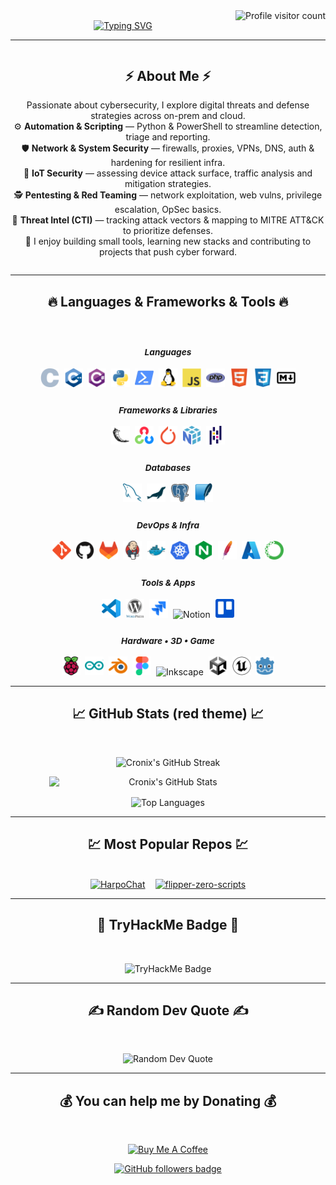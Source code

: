 <!-- Compteur visiteurs (coin supérieur droit) -->
<img align="right" src="https://visitor-badge.laobi.icu/badge?page_id=Cronix2/Cronix2" alt="Profile visitor count" />

<p align="center">
  <a href="https://git.io/typing-svg" align="center">
    <img src="https://readme-typing-svg.demolab.com?font=Fira+Code&pause=900&color=FF0000&center=true&vCenter=true&width=520&lines=Hello%20there%3B%20I%27m%20Cronix%20%F0%9F%91%8B%3BAnd%20I%27m%20Cybersecurity%20Enthusiast%F0%9F%94%92" alt="Typing SVG" align="center"/>
  </a>
</p>

<hr/>

<!-- ====== ABOUT ME : image à gauche / texte à droite, le tout centré et SANS TABLE ====== -->
<div align="center" style="display:flex;justify-content:center;align-items:center;gap:18px;flex-wrap:wrap;">
  <!--
  <img src="https://i.postimg.cc/8CDfk3Qg/4cbd1db9-1c6e-4706-827d-1c0fddb7ce16-converted.png" alt="hacker logo" height="75">
  -->
  <div>
    <h2 align="center">⚡ About Me ⚡</h2>
    <p align="center">
      Passionate about cybersecurity, I explore digital threats and defense strategies across on-prem and cloud.<br>
      ⚙️ <b>Automation & Scripting</b> — Python & PowerShell to streamline detection, triage and reporting.<br>
      🛡️ <b>Network & System Security</b> — firewalls, proxies, VPNs, DNS, auth & hardening for resilient infra.<br>
      📡 <b>IoT Security</b> — assessing device attack surface, traffic analysis and mitigation strategies.<br>
      🕵️ <b>Pentesting & Red Teaming</b> — network exploitation, web vulns, privilege escalation, OpSec basics.<br>
      🧠 <b>Threat Intel (CTI)</b> — tracking attack vectors & mapping to MITRE ATT&CK to prioritize defenses.<br>
      🚀 I enjoy building small tools, learning new stacks and contributing to projects that push cyber forward.
    </p>
  </div>
</div>

<hr/>

<h2 align="center">🔥 Languages & Frameworks & Tools 🔥</h2>
<br>

<!-- Astuce : pour un rendu offline parfait, copie ces SVGs dans /images et remplace les URLs par /images/xxx.svg -->

<!-- ===== Sous-titre : Languages ===== -->
<h3 align="center"><small><em><b>Languages</b></em></small></h3>
<p align="center">
  <img title="C" height="30" src="https://raw.githubusercontent.com/devicons/devicon/master/icons/c/c-original.svg" />&nbsp;
  <img title="C++" height="30" src="https://raw.githubusercontent.com/devicons/devicon/master/icons/cplusplus/cplusplus-original.svg" />&nbsp;
  <img title="C#" height="30" src="https://raw.githubusercontent.com/devicons/devicon/master/icons/csharp/csharp-original.svg" />&nbsp;
  <img title="Python" height="30" src="https://raw.githubusercontent.com/devicons/devicon/master/icons/python/python-original.svg" />&nbsp;
  <img title="PowerShell" height="30" src="https://raw.githubusercontent.com/devicons/devicon/master/icons/powershell/powershell-original.svg" />&nbsp;
  <img title="Bash / Linux" height="30" src="https://raw.githubusercontent.com/devicons/devicon/master/icons/linux/linux-original.svg" />&nbsp;
  <img title="JavaScript" height="30" src="https://raw.githubusercontent.com/devicons/devicon/master/icons/javascript/javascript-original.svg" />&nbsp;
  <img title="PHP" height="30" src="https://raw.githubusercontent.com/devicons/devicon/master/icons/php/php-original.svg" />&nbsp;
  <img title="HTML5" height="30" src="https://raw.githubusercontent.com/devicons/devicon/master/icons/html5/html5-original.svg" />&nbsp;
  <img title="CSS3" height="30" src="https://raw.githubusercontent.com/devicons/devicon/master/icons/css3/css3-original.svg" />&nbsp;
  <img title="Markdown" height="30" src="https://raw.githubusercontent.com/devicons/devicon/master/icons/markdown/markdown-original.svg" />
</p>


<!-- ===== Sous-titre : Frameworks & Libraries ===== -->
<h3 align="center"><small><em><b>Frameworks & Libraries</b></em></small></h3>
<p align="center">
  <img title="Flask" height="30" src="https://raw.githubusercontent.com/devicons/devicon/master/icons/flask/flask-original.svg" />&nbsp;
  <img title="OpenCV" height="30" src="https://raw.githubusercontent.com/devicons/devicon/master/icons/opencv/opencv-original.svg" />&nbsp;
  <img title="PyTorch" height="30" src="https://raw.githubusercontent.com/devicons/devicon/master/icons/pytorch/pytorch-original.svg" />&nbsp;
  <img title="NumPy" height="30" src="https://raw.githubusercontent.com/devicons/devicon/master/icons/numpy/numpy-original.svg" />&nbsp;
  <img title="Pandas" height="30" src="https://raw.githubusercontent.com/devicons/devicon/master/icons/pandas/pandas-original.svg" />
</p>


<!-- ===== Sous-titre : Databases ===== -->
<h3 align="center"><small><em><b>Databases</b></em></small></h3>
<p align="center">
  <img title="MySQL" height="30" src="https://raw.githubusercontent.com/devicons/devicon/master/icons/mysql/mysql-original.svg" />&nbsp;
  <img title="MariaDB" height="30" src="https://raw.githubusercontent.com/devicons/devicon/master/icons/mariadb/mariadb-original.svg" />&nbsp;
  <img title="PostgreSQL" height="30" src="https://raw.githubusercontent.com/devicons/devicon/master/icons/postgresql/postgresql-original.svg" />&nbsp;
  <img title="SQLite" height="30" src="https://raw.githubusercontent.com/devicons/devicon/master/icons/sqlite/sqlite-original.svg" />
</p>


<!-- ===== Sous-titre : DevOps & Infra ===== -->
<h3 align="center"><small><em><b>DevOps & Infra</b></em></small></h3>
<p align="center">
  <img title="Git" height="30" src="https://raw.githubusercontent.com/devicons/devicon/master/icons/git/git-original.svg" />&nbsp;
  <img title="GitHub" height="30" src="https://raw.githubusercontent.com/devicons/devicon/master/icons/github/github-original.svg" />&nbsp;
  <img title="GitLab" height="30" src="https://raw.githubusercontent.com/devicons/devicon/master/icons/gitlab/gitlab-original.svg" />&nbsp;
  <img title="Jenkins" height="30" src="https://raw.githubusercontent.com/devicons/devicon/master/icons/jenkins/jenkins-original.svg" />&nbsp;
  <img title="Docker" height="30" src="https://raw.githubusercontent.com/devicons/devicon/master/icons/docker/docker-original.svg" />&nbsp;
  <img title="Kubernetes" height="30" src="https://raw.githubusercontent.com/devicons/devicon/master/icons/kubernetes/kubernetes-plain.svg" />&nbsp;
  <img title="Nginx" height="30" src="https://raw.githubusercontent.com/devicons/devicon/master/icons/nginx/nginx-original.svg" />&nbsp;
  <img title="Apache" height="30" src="https://raw.githubusercontent.com/devicons/devicon/master/icons/apache/apache-original.svg" />&nbsp;
  <img title="Azure" height="30" src="https://raw.githubusercontent.com/devicons/devicon/master/icons/azure/azure-original.svg" />&nbsp;
  <img title="Anaconda" height="30" src="https://raw.githubusercontent.com/devicons/devicon/master/icons/anaconda/anaconda-original.svg" />
</p>


<!-- ===== Sous-titre : Tools & Apps ===== -->
<h3 align="center"><small><em><b>Tools & Apps</b></em></small></h3>
<p align="center">
  <img title="VS Code" height="30" src="https://raw.githubusercontent.com/devicons/devicon/master/icons/vscode/vscode-original.svg" />&nbsp;
  <img title="WordPress" height="30" src="https://raw.githubusercontent.com/devicons/devicon/master/icons/wordpress/wordpress-original.svg" />&nbsp;
  <img title="Jira" height="30" src="https://raw.githubusercontent.com/devicons/devicon/master/icons/jira/jira-original.svg" />&nbsp;
  <img title="Notion" height="30" src="https://raw.githubusercontent.com/simple-icons/simple-icons/develop/icons/notion.svg" />&nbsp;
  <img title="Trello" height="30" src="https://raw.githubusercontent.com/devicons/devicon/master/icons/trello/trello-plain.svg" />
</p>


<!-- ===== Sous-titre : Hardware • 3D • Game ===== -->
<h3 align="center"><small><em><b>Hardware • 3D • Game</b></em></small></h3>
<p align="center">
  <img title="Raspberry Pi" height="30" src="https://raw.githubusercontent.com/devicons/devicon/master/icons/raspberrypi/raspberrypi-original.svg" />&nbsp;
  <img title="Arduino" height="30" src="https://raw.githubusercontent.com/devicons/devicon/master/icons/arduino/arduino-original.svg" />&nbsp;
  <img title="Blender" height="30" src="https://raw.githubusercontent.com/devicons/devicon/master/icons/blender/blender-original.svg" />&nbsp;
  <img title="Figma" height="30" src="https://raw.githubusercontent.com/devicons/devicon/master/icons/figma/figma-original.svg" />&nbsp;
  <img title="Inkscape" height="30" src="https://raw.githubusercontent.com/simple-icons/simple-icons/develop/icons/inkscape.svg" />&nbsp;
  <img title="Unity" height="30" src="https://raw.githubusercontent.com/devicons/devicon/master/icons/unity/unity-original.svg" />&nbsp;
  <img title="Unreal Engine" height="30" src="https://raw.githubusercontent.com/devicons/devicon/master/icons/unrealengine/unrealengine-original.svg" />&nbsp;
  <img title="Godot" height="30" src="https://raw.githubusercontent.com/devicons/devicon/master/icons/godot/godot-original.svg" />
</p>

<hr/>

<h2 align="center">📈 GitHub Stats (red theme) 📈</h2>
<br>
<p align="center">
  <img src="https://nirzak-streak-stats.vercel.app/?user=Cronix2&theme=dark&hide_border=false" alt="Cronix's GitHub Streak"/>
</p>

<!-- ====== STREAK & TOP LANGS en FLEX (côte à côte) + thème rouge + SANS BORDURE ====== -->
<div align="center" style="display:flex;justify-content:center;align-items:center;gap:16px;flex-wrap:wrap;">
  <img width="380" src="https://github-readme-stats.vercel.app/api?username=Cronix2&show_icons=true&include_all_commits=true&count_private=false&theme=dark&title_color=FF0000&icon_color=FF0000&text_color=c9cacc&bg_color=0d1117&hide_border=true" alt="Cronix's GitHub Stats" />
  <img
    alt="Top Languages"
    src="https://github-readme-stats.vercel.app/api/top-langs/?username=Cronix2&layout=compact&hide_border=true&title_color=FF0000&text_color=c9cacc&bg_color=0d1117" />
</div>

<hr/>

<h2 align="center">💹 Most Popular Repos 💹</h2>
<br>

<!-- ====== REPOS en FLEX (côte à côte) SANS TABLE ====== -->
<div align="center" style="display:flex;justify-content:center;gap:16px;flex-wrap:wrap;">
  <a href="https://github.com/Cronix2/HarpoChat">
    <img width="340" src="https://github-readme-stats.vercel.app/api/pin/?username=Cronix2&repo=HarpoChat&title_color=ffffff&text_color=c9cacc&icon_color=FF0000&bg_color=1d1f21" alt="HarpoChat" />
  </a>
  <a href="https://github.com/Cronix2/flipper-zero-scripts">
    <img width="340" src="https://github-readme-stats.vercel.app/api/pin/?username=Cronix2&repo=flipper-zero-scripts&title_color=ffffff&text_color=c9cacc&icon_color=FF0000&bg_color=1d1f21" alt="flipper-zero-scripts" />
  </a>
</div>

<hr/>

<h2 align="center">🏅 TryHackMe Badge 🏅</h2>
<br>
<p align="center">
  <img src="https://tryhackme-badges.s3.amazonaws.com/Cronix3.png" alt="TryHackMe Badge" height="120">
</p>

<hr/>

<h2 align="center">✍️ Random Dev Quote ✍️</h2>
<br>
<p align="center">
  <img src="https://quotes-github-readme.vercel.app/api?type=vetical&theme=dark" alt="Random Dev Quote" />
</p>

<hr/>

<h2 align="center">💰 You can help me by Donating 💰</h2>
<br>
<p align="center">
  <a href="https://buymeacoffee.com/cronix">
    <img src="https://img.shields.io/badge/Buy%20Me%20a%20Coffee-ffdd00?style=for-the-badge&logo=buy-me-a-coffee&logoColor=black" alt="Buy Me A Coffee"/>
  </a>
</p>

<p align="center">
  <a href="https://www.github.com/Cronix2" target="_blank" rel="noreferrer"><img src="https://img.shields.io/github/followers/Cronix2?style=for-the-badge&color=282b2f&labelColor=0d1117&logo=github&logoColor=white" alt="GitHub followers badge" /></a>
</p>

<!-- Proudly crafted with ❤️ -->
